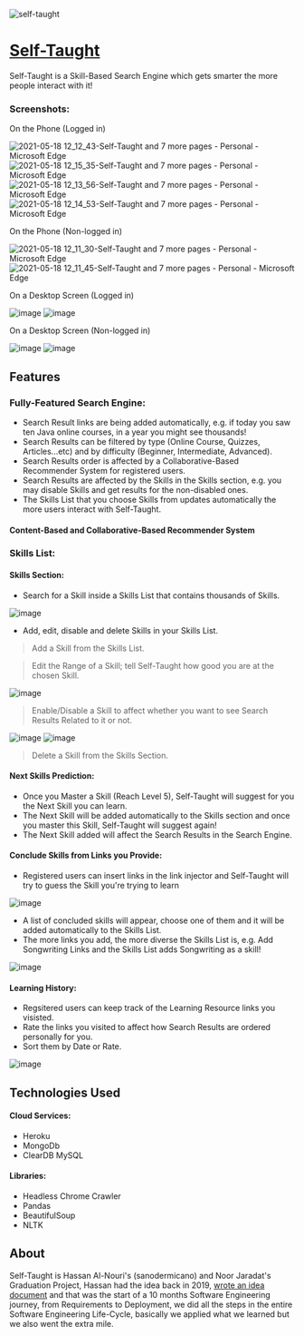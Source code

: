 ![self-taught](https://user-images.githubusercontent.com/13939081/118611100-28730900-b7c5-11eb-9d36-3666708a7ad2.png)
# [Self-Taught](http://self-taught.me/)
Self-Taught is a Skill-Based Search Engine which gets smarter the more people interact with it!

### Screenshots:
On the Phone (Logged in)

![2021-05-18 12_12_43-Self-Taught and 7 more pages - Personal - Microsoft​ Edge](https://user-images.githubusercontent.com/13939081/118630288-10a48080-b7d7-11eb-99bd-b62b29685755.jpg) ![2021-05-18 12_15_35-Self-Taught and 7 more pages - Personal - Microsoft​ Edge](https://user-images.githubusercontent.com/13939081/118630196-fe2a4700-b7d6-11eb-8b46-e06415ae409f.jpg) ![2021-05-18 12_13_56-Self-Taught and 7 more pages - Personal - Microsoft​ Edge](https://user-images.githubusercontent.com/13939081/118630276-0e422680-b7d7-11eb-95ef-f9b17fe06288.jpg) ![2021-05-18 12_14_53-Self-Taught and 7 more pages - Personal - Microsoft​ Edge](https://user-images.githubusercontent.com/13939081/118630239-06828200-b7d7-11eb-9c37-cac5628d3c20.jpg)

On the Phone (Non-logged in)

![2021-05-18 12_11_30-Self-Taught and 7 more pages - Personal - Microsoft​ Edge](https://user-images.githubusercontent.com/13939081/118630619-5eb98400-b7d7-11eb-8a5f-900188d02f3a.jpg) ![2021-05-18 12_11_45-Self-Taught and 7 more pages - Personal - Microsoft​ Edge](https://user-images.githubusercontent.com/13939081/118630631-611bde00-b7d7-11eb-8e94-111e12521880.jpg)

On a Desktop Screen (Logged in)

![image](https://user-images.githubusercontent.com/13939081/118629373-30877480-b7d6-11eb-9085-737c8c18cbc3.png) ![image](https://user-images.githubusercontent.com/13939081/118629610-6d536b80-b7d6-11eb-9607-e938994e3ed2.png)

On a Desktop Screen (Non-logged in)

![image](https://user-images.githubusercontent.com/13939081/118629121-f61dd780-b7d5-11eb-97ea-f157e285605c.png) ![image](https://user-images.githubusercontent.com/13939081/118629177-03d35d00-b7d6-11eb-982a-bb455c4b2af5.png)

## Features
### Fully-Featured Search Engine:
- Search Result links are being added automatically, e.g. if today you saw ten Java online courses, in a year you might see thousands!
- Search Results can be filtered by type (Online Course, Quizzes, Articles...etc) and by difficulty (Beginner, Intermediate, Advanced).
- Search Results order is affected by a Collaborative-Based Recommender System for registered users.
- Search Results are affected by the Skills in the Skills section, e.g. you may disable Skills and get results for the non-disabled ones.
- The Skills List that you choose Skills from updates automatically the more users interact with Self-Taught.
#### Content-Based and Collaborative-Based Recommender System

### Skills List:
#### Skills Section:
- Search for a Skill inside a Skills List that contains thousands of Skills. 

![image](https://user-images.githubusercontent.com/13939081/118635770-a2fb5300-b7dc-11eb-8904-d59d046585d1.png)


- Add, edit, disable and delete Skills in your Skills List.

> Add a Skill from the Skills List.

> Edit the Range of a Skill; tell Self-Taught how good you are at the chosen Skill.

![image](https://user-images.githubusercontent.com/13939081/118635206-ff11a780-b7db-11eb-8751-b0a3a8a3c253.png)

> Enable/Disable a Skill to affect whether you want to see Search Results Related to it or not.

![image](https://user-images.githubusercontent.com/13939081/118635350-26687480-b7dc-11eb-9702-f9a379a5d5d2.png) ![image](https://user-images.githubusercontent.com/13939081/118635380-2f594600-b7dc-11eb-8ed6-8390e81c1b88.png)

> Delete a Skill from the Skills Section.


#### Next Skills Prediction:
- Once you Master a Skill (Reach Level 5), Self-Taught will suggest for you the Next Skill you can learn.
- The Next Skill will be added automatically to the Skills section and once you master this Skill, Self-Taught will suggest again!
- The Next Skill added will affect the Search Results in the Search Engine.

#### Conclude Skills from Links you Provide:
- Registered users can insert links in the link injector and Self-Taught will try to guess the Skill you're trying to learn

![image](https://user-images.githubusercontent.com/13939081/118631533-41d18080-b7d8-11eb-9124-d740f9c928a2.png)

- A list of concluded skills will appear, choose one of them and it will be added automatically to the Skills List.
- The more links you add, the more diverse the Skills List is, e.g. Add Songwriting Links and the Skills List adds Songwriting as a skill!

![image](https://user-images.githubusercontent.com/13939081/118632046-b99fab00-b7d8-11eb-8285-11f37ca25c5f.png)

#### Learning History:
- Regsitered users can keep track of the Learning Resource links you visisted.
- Rate the links you visited to affect how Search Results are ordered personally for you.
- Sort them by Date or Rate.

![image](https://user-images.githubusercontent.com/13939081/118633857-983fbe80-b7da-11eb-89f1-e5292e00ad45.png)


## Technologies Used
#### Cloud Services:
- Heroku
- MongoDb
- ClearDB MySQL

#### Libraries:
- Headless Chrome Crawler
- Pandas
- BeautifulSoup
- NLTK

## About
Self-Taught is Hassan Al-Nouri's (sanodermicano) and Noor Jaradat's Graduation Project, Hassan had the idea back in 2019, [wrote an idea document](https://docs.google.com/document/d/10f1fuN0AOXHndaimc8v4jRIaSGa3DJQ2wlghcB0si28/edit?usp=sharing) and that was the start of a 10 months Software Engineering journey, from Requirements to Deployment, we did all the steps in the entire Software Engineering Life-Cycle, basically we applied what we learned but we also went the extra mile.
